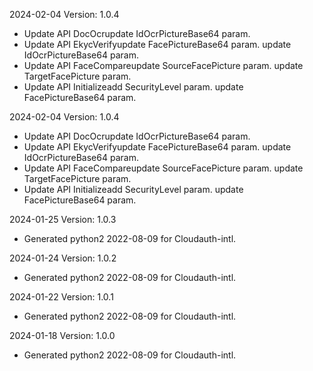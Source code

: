 2024-02-04 Version: 1.0.4
- Update API DocOcrupdate IdOcrPictureBase64 param.
- Update API EkycVerifyupdate FacePictureBase64 param.
update IdOcrPictureBase64 param.
- Update API FaceCompareupdate SourceFacePicture param.
update TargetFacePicture param.
- Update API Initializeadd SecurityLevel param.
update FacePictureBase64 param.


2024-02-04 Version: 1.0.4
- Update API DocOcrupdate IdOcrPictureBase64 param.
- Update API EkycVerifyupdate FacePictureBase64 param.
update IdOcrPictureBase64 param.
- Update API FaceCompareupdate SourceFacePicture param.
update TargetFacePicture param.
- Update API Initializeadd SecurityLevel param.
update FacePictureBase64 param.


2024-01-25 Version: 1.0.3
- Generated python2 2022-08-09 for Cloudauth-intl.

2024-01-24 Version: 1.0.2
- Generated python2 2022-08-09 for Cloudauth-intl.

2024-01-22 Version: 1.0.1
- Generated python2 2022-08-09 for Cloudauth-intl.

2024-01-18 Version: 1.0.0
- Generated python2 2022-08-09 for Cloudauth-intl.

